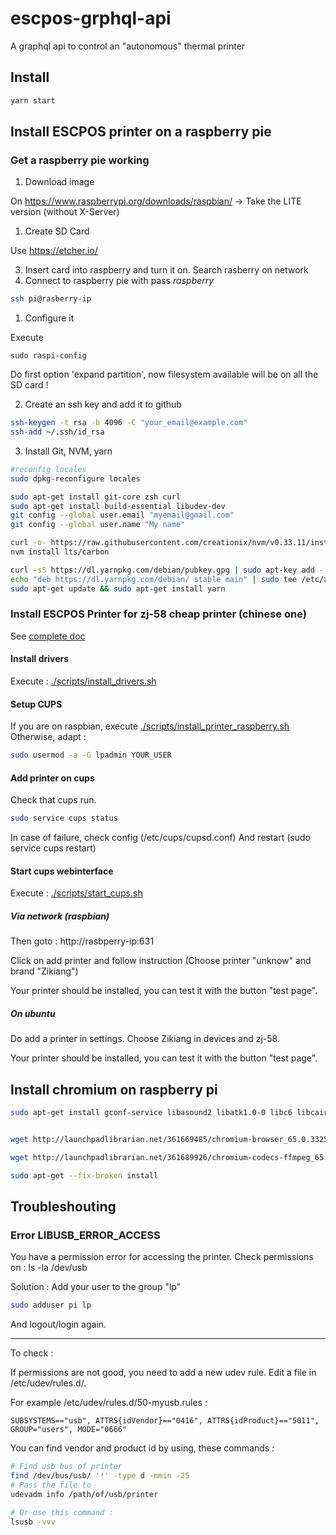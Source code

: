 # escpos-grphql-api

A graphql api to control an "autonomous" thermal printer

## Install

```bash
yarn start
```

## Install ESCPOS printer on a raspberry pie

### Get a raspberry pie working

1. Download image 

On https://www.raspberrypi.org/downloads/raspbian/ 
-> Take the LITE version (without X-Server)

1. Create SD Card 

Use https://etcher.io/

3. Insert card into raspberry and turn it on. Search rasberry on network
4. Connect to raspberry pie with pass *raspberry*

```bash
ssh pi@rasberry-ip
```

1. Configure it

Execute 
```ssh
sudo raspi-config
```
Do first option 'expand partition', now filesystem available will be on all the SD card !

2. Create an ssh key and add it to github

```bash
ssh-keygen -t rsa -b 4096 -C "your_email@example.com"
ssh-add ~/.ssh/id_rsa
```

3. Install Git, NVM, yarn

```bash
#reconfig locales
sudo dpkg-reconfigure locales

sudo apt-get install git-core zsh curl
sudo apt-get install build-essential libudev-dev
git config --global user.email "myemail@gmail.com"
git config --global user.name "My name"

curl -o- https://raw.githubusercontent.com/creationix/nvm/v0.33.11/install.sh | bash
nvm install lts/carbon

curl -sS https://dl.yarnpkg.com/debian/pubkey.gpg | sudo apt-key add -
echo "deb https://dl.yarnpkg.com/debian/ stable main" | sudo tee /etc/apt/sources.list.d/yarn.list
sudo apt-get update && sudo apt-get install yarn
```

### Install ESCPOS Printer for zj-58 cheap printer (chinese one)

See [complete doc](http://scruss.com/blog/2015/07/12/thermal-printer-driver-for-cups-linux-and-raspberry-pi-zj-58/)

#### Install drivers
Execute : [./scripts/install_drivers.sh](./scripts/install_drivers.sh)

#### Setup CUPS
If you are on raspbian, execute [./scripts/install_printer_raspberry.sh](./scripts/install_printer_raspberry.sh)
Otherwise, adapt : 
```bash
sudo usermod -a -G lpadmin YOUR_USER
```

#### Add printer on cups

Check that cups run.

```bash
sudo service cups status
```

In case of failure, check config (/etc/cups/cupsd.conf)
And restart (sudo service cups restart)


#### Start cups webinterface

Execute : [./scripts/start_cups.sh](./scripts/start_cups.sh)

##### Via network (raspbian)

Then goto : http://rasbperry-ip:631

Click on add printer and follow instruction
(Choose printer "unknow" and brand "Zikiang")

Your printer should be installed, you can test it with the button "test page".

##### On ubuntu

Do add a printer in settings. 
Choose Zikiang in devices and zj-58.

Your printer should be installed, you can test it with the button "test page".

## Install chromium on raspberry pi

```bash
sudo apt-get install gconf-service libasound2 libatk1.0-0 libc6 libcairo2 libcups2 libdbus-1-3 libexpat1 libfontconfig1 libgcc1 libgconf-2-4 libgdk-pixbuf2.0-0 libglib2.0-0 libgtk-3-0 libnspr4 libpango-1.0-0 libpangocairo-1.0-0 libstdc++6 libx11-6 libx11-xcb1 libxcb1 libxcomposite1 libxcursor1 libxdamage1 libxext6 libxfixes3 libxi6 libxrandr2 libxrender1 libxss1 libxtst6 ca-certificates fonts-liberation libappindicator1 libnss3 lsb-release xdg-utils wget


wget http://launchpadlibrarian.net/361669485/chromium-browser_65.0.3325.181-0ubuntu0.14.04.1_armhf.deb; sudo dpkg -i chromium-browser_65.0.3325.181-0ubuntu0.14.04.1_armhf.deb

wget http://launchpadlibrarian.net/361689926/chromium-codecs-ffmpeg_65.0.3325.181-0ubuntu0.16.04.1_armhf.deb; sudo dpkg -i chromium-codecs-ffmpeg_65.0.3325.181-0ubuntu0.16.04.1_armhf.deb

sudo apt-get --fix-broken install
```

## Troubleshouting

### Error LIBUSB_ERROR_ACCESS

You have a permission error for accessing the printer.
Check permissions on : ls -la /dev/usb

Solution :
Add your user to the group "lp"

```bash
sudo adduser pi lp
```

And logout/login again.

---
To check :

If permissions are not good, you need to add a new udev rule.
Edit a file in /etc/udev/rules.d/.

For example /etc/udev/rules.d/50-myusb.rules :

```
SUBSYSTEMS=="usb", ATTRS{idVendor}=="0416", ATTRS{idProduct}=="5011", GROUP="users", MODE="0666"
```

You can find vendor and product id by using, these commands :
```bash
# Find usb bus of printer
find /dev/bus/usb/ '!' -type d -mmin -25
# Pass the file to 
udevadm info /path/of/usb/printer

# Or use this command :
lsusb -vvv
```

